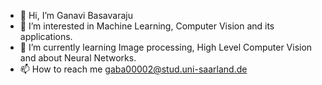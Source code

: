 - 👋 Hi, I’m Ganavi Basavaraju
- 👀 I’m interested in Machine Learning, Computer Vision and its applications.
- 🌱 I’m currently learning Image processing, High Level Computer Vision and about Neural Networks.
- 📫 How to reach me gaba00002@stud.uni-saarland.de

<!---
GBasavaraju/GBasavaraju is a ✨ special ✨ repository because its `README.md` (this file) appears on your GitHub profile.
You can click the Preview link to take a look at your changes.
--->
